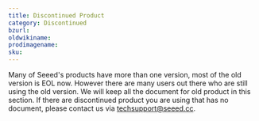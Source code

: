 ```yaml
---
title: Discontinued Product
category: Discontinued
bzurl:
oldwikiname:
prodimagename:
sku:
---
```

Many of Seeed's products have more than one version, most of the old version is EOL now. However there are many users out there who are still using the old version. We will keep all the document for old product in this section. If there are discontinued product you are using that has no document, please contact us via techsupport@seeed.cc.
